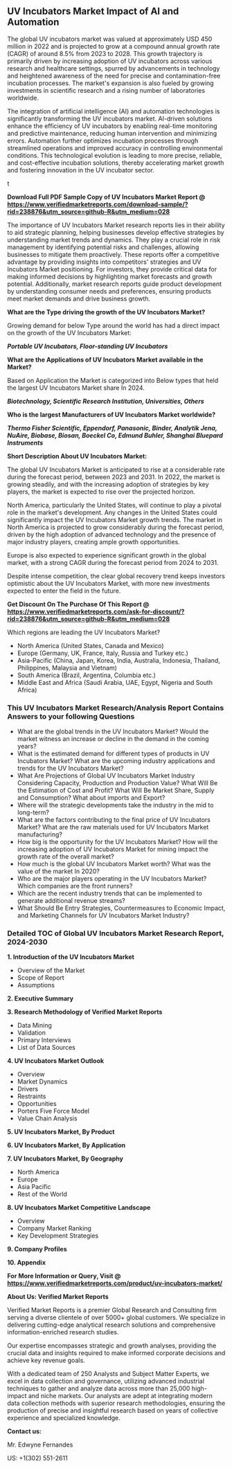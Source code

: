 <h2>UV Incubators Market Impact of AI and Automation</h2><p>The global UV incubators market was valued at approximately USD 450 million in 2022 and is projected to grow at a compound annual growth rate (CAGR) of around 8.5% from 2023 to 2028. This growth trajectory is primarily driven by increasing adoption of UV incubators across various research and healthcare settings, spurred by advancements in technology and heightened awareness of the need for precise and contamination-free incubation processes. The market's expansion is also fueled by growing investments in scientific research and a rising number of laboratories worldwide.</p><p>The integration of artificial intelligence (AI) and automation technologies is significantly transforming the UV incubators market. AI-driven solutions enhance the efficiency of UV incubators by enabling real-time monitoring and predictive maintenance, reducing human intervention and minimizing errors. Automation further optimizes incubation processes through streamlined operations and improved accuracy in controlling environmental conditions. This technological evolution is leading to more precise, reliable, and cost-effective incubation solutions, thereby accelerating market growth and fostering innovation in the UV incubator sector.</p>t</p><p id="" class=""><strong>Download Full PDF Sample Copy of UV Incubators Market Report @ <a href="https://www.verifiedmarketreports.com/download-sample/?rid=238876&utm_source=github-R&utm_medium=028" target="_blank">https://www.verifiedmarketreports.com/download-sample/?rid=238876&utm_source=github-R&utm_medium=028</a></strong></p><p>The importance of&nbsp;UV Incubators Market research reports lies in their ability to aid strategic planning, helping businesses develop effective strategies by understanding market trends and dynamics. They play a crucial role in risk management by identifying potential risks and challenges, allowing businesses to mitigate them proactively. These reports offer a competitive advantage by providing insights into competitors' strategies and UV Incubators Market positioning. For investors, they provide critical data for making informed decisions by highlighting market forecasts and growth potential. Additionally, market research reports guide product development by understanding consumer needs and preferences, ensuring products meet market demands and drive business growth.</p><p><strong>What are the&nbsp;Type driving the growth of the UV Incubators Market?</strong></p><p id="" class="">Growing demand for below Type around the world has had a direct impact on the growth of the UV Incubators Market:</p><em><strong>Portable UV Incubators, Floor-standing UV Incubators</strong></em></p><strong>What are the&nbsp;Applications&nbsp;of UV Incubators Market available in the Market?</strong></p><p id="" class="">Based on Application the Market is categorized into Below types that held the largest UV Incubators Market share In 2024.</p><em><strong>Biotechnology, Scientific Research Institution, Universities, Others</strong></em></p><strong>Who is the largest Manufacturers of UV Incubators Market worldwide?</strong></p><p><em><strong>Thermo Fisher Scientific, Eppendorf, Panasonic, Binder, Analytik Jena, NuAire, Biobase, Biosan, Boeckel Co, Edmund Buhler, Shanghai Bluepard Instruments</strong></em></p><p id="" class=""><strong>Short Description About UV Incubators Market:</strong></p><p>The global UV Incubators Market is anticipated to rise at a considerable rate during the forecast period, between 2023 and 2031. In 2022, the market is growing steadily, and with the increasing adoption of strategies by key players, the market is expected to rise over the projected horizon.</p><p>North America, particularly the United States, will continue to play a pivotal role in the market's development. Any changes in the United States could significantly impact the UV Incubators Market growth trends. The market in North America is projected to grow considerably during the forecast period, driven by the high adoption of advanced technology and the presence of major industry players, creating ample growth opportunities.</p><p>Europe is also expected to experience significant growth in the global market, with a strong CAGR during the forecast period from 2024 to 2031.</p><p>Despite intense competition, the clear global recovery trend keeps investors optimistic about the UV Incubators Market, with more new investments expected to enter the field in the future.</p><p id="" class=""><strong>Get Discount On The Purchase Of This Report @ <a href="https://www.verifiedmarketreports.com/ask-for-discount/?rid=238876&utm_source=github-R&utm_medium=028" target="_blank">https://www.verifiedmarketreports.com/ask-for-discount/?rid=238876&utm_source=github-R&utm_medium=028</a></strong></p>Which regions are leading the UV Incubators Market?</p><ul><li>North America (United States, Canada and Mexico)</li><li>Europe (Germany, UK, France, Italy, Russia and Turkey etc.)</li><li>Asia-Pacific (China, Japan, Korea, India, Australia, Indonesia, Thailand, Philippines, Malaysia and Vietnam)</li><li>South America (Brazil, Argentina, Columbia etc.)</li><li>Middle East and Africa (Saudi Arabia, UAE, Egypt, Nigeria and South Africa)</li></ul><h3 id="" class="">This UV Incubators Market Research/Analysis Report Contains Answers to your following Questions</h3><ul><li>What are the global trends in the UV Incubators Market? Would the market witness an increase or decline in the demand in the coming years?</li><li>What is the estimated demand for different types of products in UV Incubators Market? What are the upcoming industry applications and trends for the UV Incubators Market?</li><li>What Are Projections of Global UV Incubators Market Industry Considering Capacity, Production and Production Value? What Will Be the Estimation of Cost and Profit? What Will Be Market Share, Supply and Consumption? What about imports and Export?</li><li>Where will the strategic developments take the industry in the mid to long-term?</li><li>What are the factors contributing to the final price of UV Incubators Market? What are the raw materials used for UV Incubators Market manufacturing?</li><li>How big is the opportunity for the UV Incubators Market? How will the increasing adoption of UV Incubators Market for mining impact the growth rate of the overall market?</li><li>How much is the global UV Incubators Market worth? What was the value of the market In 2020?</li><li>Who are the major players operating in the UV Incubators Market? Which companies are the front runners?</li><li>Which are the recent industry trends that can be implemented to generate additional revenue streams?</li><li>What Should Be Entry Strategies, Countermeasures to Economic Impact, and Marketing Channels for UV Incubators Market Industry?</li></ul><h3 id="" class="">Detailed TOC of Global UV Incubators Market Research Report, 2024-2030</h3><p id="" class=""><strong>1. Introduction of the UV Incubators Market</strong></p><ul><li>Overview of the Market</li><li>Scope of Report</li><li>Assumptions</li></ul><p id="" class=""><strong>2. Executive Summary</strong></p><p id="" class=""><strong>3. Research Methodology of Verified Market Reports</strong></p><ul><li>Data Mining</li><li>Validation</li><li>Primary Interviews</li><li>List of Data Sources</li></ul><p id="" class=""><strong>4. UV Incubators Market Outlook</strong></p><ul><li>Overview</li><li>Market Dynamics</li><li>Drivers</li><li>Restraints</li><li>Opportunities</li><li>Porters Five Force Model</li><li>Value Chain Analysis</li></ul><p id="" class=""><strong>5. UV Incubators Market, By Product</strong></p><p id="" class=""><strong>6. UV Incubators Market, By Application</strong></p><p id="" class=""><strong>7. UV Incubators Market, By Geography</strong></p><ul><li>North America</li><li>Europe</li><li>Asia Pacific</li><li>Rest of the World</li></ul><p id="" class=""><strong>8. UV Incubators Market Competitive Landscape</strong></p><ul><li>Overview</li><li>Company Market Ranking</li><li>Key Development Strategies</li></ul><p id="" class=""><strong>9. Company Profiles</strong></p><p id="" class=""><strong>10. Appendix</strong></p><p id="" class=""><strong>For More Information or Query, Visit @ <a href="https://www.verifiedmarketreports.com/product/uv-incubators-market/" target="_blank">https://www.verifiedmarketreports.com/product/uv-incubators-market/</a></strong></p><p id="" class=""><strong>About Us: Verified Market Reports</strong></p><p id="" class="">Verified Market Reports is a premier Global Research and Consulting firm serving a diverse clientele of over 5000+ global customers. We specialize in delivering cutting-edge analytical research solutions and comprehensive information-enriched research studies.</p><p id="" class="">Our expertise encompasses strategic and growth analyses, providing the crucial data and insights required to make informed corporate decisions and achieve key revenue goals.</p><p id="" class="">With a dedicated team of 250 Analysts and Subject Matter Experts, we excel in data collection and governance, utilizing advanced industrial techniques to gather and analyze data across more than 25,000 high-impact and niche markets. Our analysts are adept at integrating modern data collection methods with superior research methodologies, ensuring the production of precise and insightful research based on years of collective experience and specialized knowledge.</p><p id="" class=""><strong>Contact us:</strong></p><p id="" class="">Mr. Edwyne Fernandes</p><p id="" class="">US: +1(302) 551-2611</p>